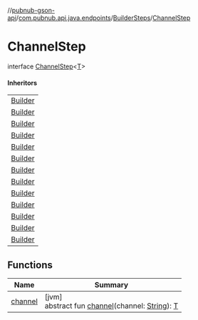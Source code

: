//[pubnub-gson-api](../../../../index.md)/[com.pubnub.api.java.endpoints](../../index.md)/[BuilderSteps](../index.md)/[ChannelStep](index.md)

# ChannelStep

interface [ChannelStep](index.md)&lt;[T](index.md)&gt;

#### Inheritors

| |
|---|
| [Builder](../../../com.pubnub.api.java.endpoints.objects_api.channel/-remove-channel-metadata/-builder/index.md) |
| [Builder](../../../com.pubnub.api.java.endpoints.objects_api.channel/-get-channel-metadata/-builder/index.md) |
| [Builder](../../../com.pubnub.api.java.endpoints.objects_api.channel/-set-channel-metadata/-builder/index.md) |
| [Builder](../../../com.pubnub.api.java.endpoints.objects_api.members/-remove-channel-members/-builder/index.md) |
| [Builder](../../../com.pubnub.api.java.endpoints.objects_api.members/-set-channel-members/-builder/index.md) |
| [Builder](../../../com.pubnub.api.java.endpoints.objects_api.members/-get-channel-members/-builder/index.md) |
| [Builder](../../../com.pubnub.api.java.endpoints.objects_api.members/-manage-channel-members/-builder/index.md) |
| [Builder](../../../com.pubnub.api.java.endpoints.files/-publish-file-message/-builder/index.md) |
| [Builder](../../../com.pubnub.api.java.endpoints.files/-send-file/-builder/index.md) |
| [Builder](../../../com.pubnub.api.java.endpoints.files/-delete-file/-builder/index.md) |
| [Builder](../../../com.pubnub.api.java.endpoints.files/-list-files/-builder/index.md) |
| [Builder](../../../com.pubnub.api.java.endpoints.files/-get-file-url/-builder/index.md) |
| [Builder](../../../com.pubnub.api.java.endpoints.files/-download-file/-builder/index.md) |

## Functions

| Name | Summary |
|---|---|
| [channel](channel.md) | [jvm]<br>abstract fun [channel](channel.md)(channel: [String](https://docs.oracle.com/javase/8/docs/api/java/lang/String.html)): [T](index.md) |
